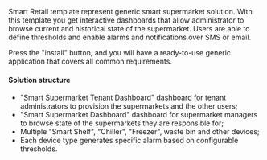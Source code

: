 Smart Retail template represent generic smart supermarket solution. 
With this template you get interactive dashboards that allow administrator to 
browse current and historical state of the supermarket. 
Users are able to define thresholds and enable alarms and notifications over SMS or email.  

Press the "install" button, and you will have a ready-to-use generic application that covers all common requirements.

#### Solution structure

* "Smart Supermarket Tenant Dashboard" dashboard for tenant administrators to provision the supermarkets and the other users;
* "Smart Supermarket Dashboard" dashboard for supermarket managers to browse state of the supermarkets they are responsible for;
* Multiple "Smart Shelf", "Chiller", "Freezer", waste bin and other devices;
* Each device type generates specific alarm based on configurable thresholds.